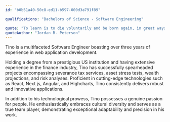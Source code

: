 ```yaml
---
id: "b0b51a40-50c8-ed11-b597-000d3a791f89"

qualifications: "Bachelors of Science - Software Engineering"

quote: "To learn is to die voluntarily and be born again, in great ways and small."
quoteAuthor: "Jordan B. Peterson"
---
```


Tino is a multifaceted Software Engineer boasting over three years of experience in web application development.

Holding a degree from a prestigious US institution and having extensive experience in the finance industry, Tino has successfully spearheaded projects encompassing severance tax services, asset stress tests, wealth projections, and risk analyses. Proficient in cutting-edge technologies such as React, Next.js, Angular, and Highcharts, Tino consistently delivers robust and innovative applications.

In addition to his technological prowess, Tino possesses a genuine passion for people. He enthusiastically embraces cultural diversity and serves as a true team player, demonstrating exceptional adaptability and precision in his work.
